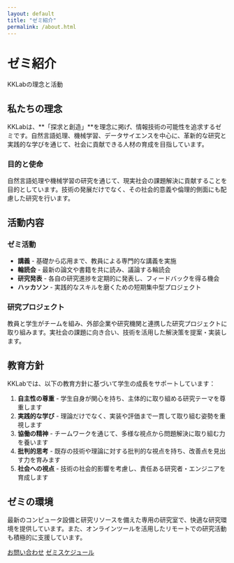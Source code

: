 ```yaml
---
layout: default
title: "ゼミ紹介"
permalink: /about.html
---
```


<div class="hero">
  <div class="hero-content">
    <h1>ゼミ紹介</h1>
    <p>KKLabの理念と活動</p>
  </div>
</div>

## 私たちの理念

KKLabは、**「探求と創造」**を理念に掲げ、情報技術の可能性を追求するゼミです。自然言語処理、機械学習、データサイエンスを中心に、革新的な研究と実践的な学びを通じて、社会に貢献できる人材の育成を目指しています。

<div class="card">
  <h3>目的と使命</h3>
  <p>自然言語処理や機械学習の研究を通じて、現実社会の課題解決に貢献することを目的としています。技術の発展だけでなく、その社会的意義や倫理的側面にも配慮した研究を行います。</p>
</div>

## 活動内容

<div class="card">
  <h3>ゼミ活動</h3>
  <ul>
    <li><strong>講義</strong> - 基礎から応用まで、教員による専門的な講義を実施</li>
    <li><strong>輪読会</strong> - 最新の論文や書籍を共に読み、議論する輪読会</li>
    <li><strong>研究発表</strong> - 各自の研究進捗を定期的に発表し、フィードバックを得る機会</li>
    <li><strong>ハッカソン</strong> - 実践的なスキルを磨くための短期集中型プロジェクト</li>
  </ul>
</div>

<div class="card">
  <h3>研究プロジェクト</h3>
  <p>教員と学生がチームを組み、外部企業や研究機関と連携した研究プロジェクトに取り組みます。実社会の課題に向き合い、技術を活用した解決策を提案・実装します。</p>
</div>

## 教育方針

KKLabでは、以下の教育方針に基づいて学生の成長をサポートしています：

1. **自主性の尊重** - 学生自身が関心を持ち、主体的に取り組める研究テーマを尊重します
2. **実践的な学び** - 理論だけでなく、実装や評価まで一貫して取り組む姿勢を重視します
3. **協働の精神** - チームワークを通じて、多様な視点から問題解決に取り組む力を養います
4. **批判的思考** - 既存の技術や理論に対する批判的な視点を持ち、改善点を見出す力を育みます
5. **社会への視点** - 技術の社会的影響を考慮し、責任ある研究者・エンジニアを育成します

## ゼミの環境

最新のコンピュータ設備と研究リソースを備えた専用の研究室で、快適な研究環境を提供しています。また、オンラインツールを活用したリモートでの研究活動も積極的に支援しています。

<a href="/contact.html" class="button">お問い合わせ</a>
<a href="/schedule.html" class="button">ゼミスケジュール</a>